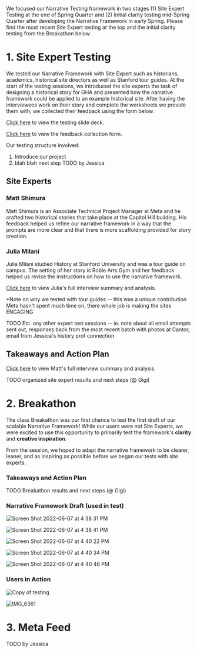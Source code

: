 We focused our Narrative Testing framework in two stages (1) Site Expert Testing at the end of Spring Quarter and (2) Initial clarity testing mid-Spring Quarter after developing the Narrative Framework in early Spring. Please find the most recent Site Expert testing at the top and the initial clarity testing from the Breakathon below. 

# 1. Site Expert Testing 
We tested our Narrative Framework with Site Expert such as historians, academics, historical site directors as well as Stanford tour guides. At the start of the testing sessions, we introduced the site experts the task of designing a historical story for GHA and presented how the narrative framework could be applied to an example historical site. After having the interviewees work on their story and complete the worksheets we provide them with, we collected their feedback using the form below.


[Click here](https://docs.google.com/presentation/d/1bxN3BriuyvN8ASZgdeI4PTrzfCECModINgoXCOmURxg/edit?usp=sharing) to view the testing slide deck.

[Click here](https://forms.gle/NQQaPHgqnVhCsyJr8) to view the feedback collection form.

Our testing structure involved:
1. Introduce our project
2. blah blah next step TODO by Jessica

## Site Experts

### Matt Shimura
Matt Shimura is an Associate Technical Project Manager at Meta and he crafted two historical stories that take place at the Capitol Hill building. His feedback helped us refine our narrative framework in a way that the prompts are more clear and that there is more scaffolding provided for story creation.


### Julia Milani
Julia Milani studied History at Stanford University and was a tour guide on campus. The setting of her story is Roble Arts Gym and her feedback helped us revise the instructions on how to use the narrative framework.

[Click here](https://docs.google.com/document/d/1hiQYA9eT-Au53VLjkDt0HXnjuqkM7w9Aa473I79H3BQ/edit?usp=sharing) to view Julia's full interview summary and analysis.
    
*Note on why we tested with tour guides -- this was a unique contribution Meta hasn't spent much time on, there whole job is making the sites ENGAGING

TODO Etc. any other expert test sessions -- ie. note about all email attempts sent out, responses back from the most recent batch with photos at Cantor, email from Jessica's history prof connection 


## Takeaways and Action Plan
[Click here](https://docs.google.com/document/d/1A5p7bQz-6jVDFdmHRVwmf65g1lUbHyXdnH6IrJ0kJ_M/edit?usp=sharing) to view Matt's full interview summary and analysis.


TODO organized site expert results and next steps (@ Gigi) 


# 2. Breakathon 
The class Breakathon was our first chance to test the first draft of our scalable Narrative Framework! While our users were not Site Experts, we were excited to use this opportunity to primarily test the framework's **clarity** and **creative inspiration**. 

From the session, we hoped to adapt the narrative framework to be clearer, leaner, and as inspiring as possible before we began our tests with site experts. 

### Takeaways and Action Plan
TODO Breakathon results and next steps (@ Gigi) 

### Narrative Framework Draft (used in test)

![Screen Shot 2022-06-07 at 4 38 31 PM](https://user-images.githubusercontent.com/69916790/172501048-9f96a207-637e-4fa4-a559-4618c6db32dd.png)

![Screen Shot 2022-06-07 at 4 38 41 PM](https://user-images.githubusercontent.com/69916790/172501062-cd05d0f5-2fff-4949-8562-4df65c7ee50b.png)

![Screen Shot 2022-06-07 at 4 40 22 PM](https://user-images.githubusercontent.com/69916790/172501233-b199ab82-7660-4826-a35d-3c12f45cac97.png)

![Screen Shot 2022-06-07 at 4 40 34 PM](https://user-images.githubusercontent.com/69916790/172501259-13e8c3be-ae0a-4301-aa12-7cbfe470f014.png)

![Screen Shot 2022-06-07 at 4 40 46 PM](https://user-images.githubusercontent.com/69916790/172501281-89226b3a-4d37-433d-9f24-6453e9a1e655.png)


### Users in Action 

![Copy of testing](https://user-images.githubusercontent.com/69916790/172500647-28278b12-5bf4-411b-b415-0e0166fb3a6e.png)

![IMG_6361](https://user-images.githubusercontent.com/69916790/172500853-4b2b08eb-45f5-4cc4-a468-b08acd8ac998.jpg)

# 3. Meta Feed
TODO by Jessica